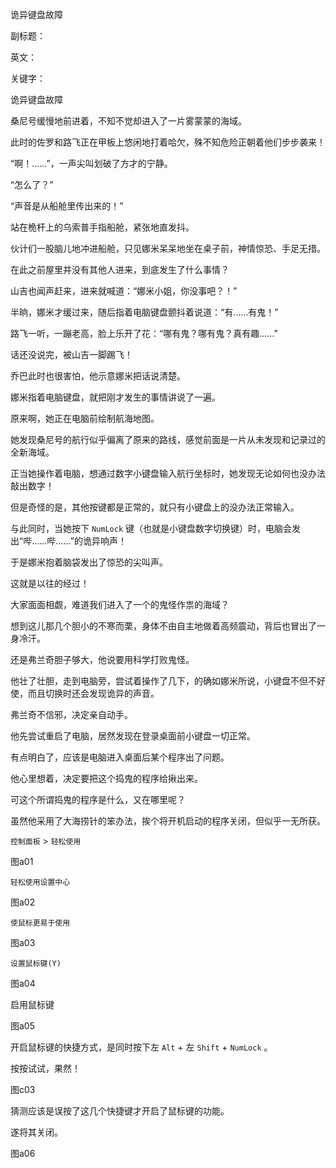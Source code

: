 诡异键盘故障

副标题：

英文：

关键字：



诡异键盘故障



桑尼号缓慢地前进着，不知不觉却进入了一片雾蒙蒙的海域。

此时的佐罗和路飞正在甲板上悠闲地打着哈欠，殊不知危险正朝着他们步步袭来！



“啊！……”，一声尖叫划破了方才的宁静。

“怎么了？”

“声音是从船舱里传出来的！”

站在桅杆上的乌索普手指船舱，紧张地直发抖。



伙计们一股脑儿地冲进船舱，只见娜米呆呆地坐在桌子前，神情惊恐、手足无措。

在此之前屋里并没有其他人进来，到底发生了什么事情？

山吉也闻声赶来，进来就喊道：“娜米小姐，你没事吧？！”



半晌，娜米才缓过来，随后指着电脑键盘颤抖着说道：“有……有鬼！”

路飞一听，一蹦老高，脸上乐开了花：“哪有鬼？哪有鬼？真有趣……”

话还没说完，被山吉一脚踢飞！



乔巴此时也很害怕，他示意娜米把话说清楚。

娜米指着电脑键盘，就把刚才发生的事情讲说了一遍。



原来啊，她正在电脑前绘制航海地图。

她发现桑尼号的航行似乎偏离了原来的路线，感觉前面是一片从未发现和记录过的全新海域。

正当她操作着电脑，想通过数字小键盘输入航行坐标时，她发现无论如何也没办法敲出数字！

但是奇怪的是，其他按键都是正常的，就只有小键盘上的没办法正常输入。

与此同时，当她按下 `NumLock` 键（也就是小键盘数字切换键）时，电脑会发出“哔……哔……”的诡异响声！

于是娜米抱着脑袋发出了惊恐的尖叫声。

这就是以往的经过！



大家面面相觑，难道我们进入了一个的鬼怪作祟的海域？

想到这儿那几个胆小的不寒而栗，身体不由自主地做着高频震动，背后也冒出了一身冷汗。



还是弗兰奇胆子够大，他说要用科学打败鬼怪。

他壮了壮胆，走到电脑旁，尝试着操作了几下，的确如娜米所说，小键盘不但不好使，而且切换时还会发现诡异的声音。



弗兰奇不信邪，决定亲自动手。

他先尝试重启了电脑，居然发现在登录桌面前小键盘一切正常。

有点明白了，应该是电脑进入桌面后某个程序出了问题。

他心里想着，决定要把这个捣鬼的程序给揪出来。

可这个所谓捣鬼的程序是什么，又在哪里呢？



虽然他采用了大海捞针的笨办法，挨个将开机启动的程序关闭，但似乎一无所获。



























`控制面板` > `轻松使用`

图a01



`轻松使用设置中心` 

图a02



`使鼠标更易于使用`

图a03



`设置鼠标键(Y)`

图a04



启用鼠标键

图a05



开启鼠标键的快捷方式，是同时按下左 `Alt` + 左 `Shift` + `NumLock` 。

按按试试，果然！

图c03



猜测应该是误按了这几个快捷键才开启了鼠标键的功能。

遂将其关闭。

图a06

